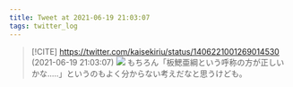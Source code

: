 ```yaml
---
title: Tweet at 2021-06-19 21:03:07
tags: twitter_log
---
```


> [!CITE] https://twitter.com/kaisekiriu/status/1406221001269014530 (2021-06-19 21:03:07)
> ![](https://twitter.com/kaisekiriu/status/1406221001269014530)
> もちろん「板鰓亜綱という呼称の方が正しいかな‥…」というのもよく分からない考えだなと思うけども。
